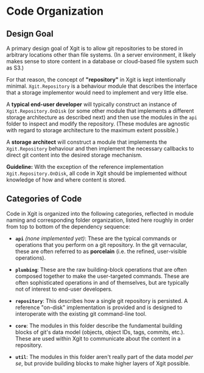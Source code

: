 # Code Organization

## Design Goal

A primary design goal of Xgit is to allow git repositories to be stored in
arbitrary locations other than file systems. (In a server environment, it likely
makes sense to store content in a database or cloud-based file system such as S3.)

For that reason, the concept of **"repository"** in Xgit is kept intentionally
minimal. `Xgit.Repository` is a behaviour module that describes the interface
that a storage implementor would need to implement and very little else.

A **typical end-user developer** will typically construct an instance of `Xgit.Repository.OnDisk`
(or some other module that implements a different storage architecture as described
next) and then use the modules in the `api` folder to inspect and modify the repository.
(These modules are agnostic with regard to storage architecture to the maximum
extent possible.)

A **storage architect** will construct a module that implements the `Xgit.Repository`
behaviour and then implement the necessary callbacks to direct git content into
the desired storage mechanism.

**Guideline:** With the exception of the reference implementation `Xgit.Repository.OnDisk`,
all code in Xgit should be implemented without knowledge of how and where content is stored.


## Categories of Code

Code in Xgit is organized into the following categories, reflected in module naming
and corresponding folder organization, listed here roughly in order from top to bottom
of the dependency sequence:

* **`api`** _(none implemented yet)_: These are the typical commands or operations
  that you perform on a git repository. In the git vernacular, these are often
  referred to as **porcelain** (i.e. the refined, user-visible operations).

* **`plumbing`**: These are the raw building-block operations that are often
  composed together to make the user-targeted commands. These are often sophisticated
  operations in and of themselves, but are typically not of interest to end-user
  developers.

* **`repository`**: This describes how a single git repository is persisted. A
  reference "on-disk" implementation is provided and is designed to interoperate
  with the existing git command-line tool.

* **`core`**: The modules in this folder describe the fundamental building blocks
  of git's data model (objects, object IDs, tags, commits, etc.). These are used
  within Xgit to communicate about the content in a repository.

* **`util`**: The modules in this folder aren't really part of the data model
  _per se_, but provide building blocks to make higher layers of Xgit possible.
